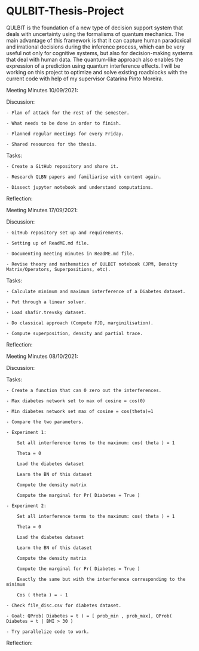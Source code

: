 # QULBIT-Thesis-Project

QULBIT is the foundation of a new type of decision support system that deals with uncertainty using the formalisms of quantum mechanics. The main advantage of this framework is that it can capture human paradoxical and irrational decisions during the inference process, which can be very useful not only for cognitive systems, but also for decision-making systems that deal with human data. The quantum-like approach also enables the expression of a prediction using quantum interference effects. I will be working on this project to optimize and solve existing roadblocks with the current code with help of my supervisor Catarina Pinto Moreira.

Meeting Minutes 10/09/2021:

Discussion:

	- Plan of attack for the rest of the semester.
	
	- What needs to be done in order to finish.
	
	- Planned regular meetings for every Friday.
	
	- Shared resources for the thesis.
	
Tasks:

	- Create a GitHub repository and share it.
	
	- Research QLBN papers and familiarise with content again.
	
	- Dissect jupyter notebook and understand computations.
	
Reflection:

Meeting Minutes 17/09/2021:

Discussion:

	- GitHub repository set up and requirements.
	
	- Setting up of ReadME.md file.
	
	- Documenting meeting minutes in ReadME.md file.
	
	- Revise theory and mathematics of QULBIT notebook (JPM, Density Matrix/Operators, Superpositions, etc).
	
Tasks:

	- Calculate minimum and maximum interference of a Diabetes dataset.
	
	- Put through a linear solver.
	
	- Load shafir.trevsky dataset.
	
	- Do classical approach (Compute FJD, marginilisation).
	
	- Compute superposition, density and partial trace.
	
Reflection:


Meeting Minutes 08/10/2021:

Discussion:

Tasks:

	- Create a function that can 0 zero out the interferences.
	
	- Max diabetes network set to max of cosine = cos(0)
	
	- Min diabetes network set max of cosine = cos(theta)=1
	
	- Compare the two parameters.
	
	- Experiment 1:
	
		Set all interference terms to the maximum: cos( theta ) = 1
		
		Theta = 0
		
		Load the diabetes dataset
		
		Learn the BN of this dataset
		
		Compute the density matrix
		
		Compute the marginal for Pr( Diabetes = True )
		
	- Experiment 2:
	
		Set all interference terms to the maximum: cos( theta ) = 1
		
		Theta = 0
		
		Load the diabetes dataset
		
		Learn the BN of this dataset
		
		Compute the density matrix
		
		Compute the marginal for Pr( Diabetes = True )
		
		Exactly the same but with the interference corresponding to the minimum
		
		Cos ( theta ) = - 1
		
	- Check file_disc.csv for diabetes dataset.

	- Goal: QProb( Diabetes = t ) = [ prob_min , prob_max], QProb( Diabetes = t | BMI > 30 )
	
	- Try parallelize code to work.

Reflection: 
